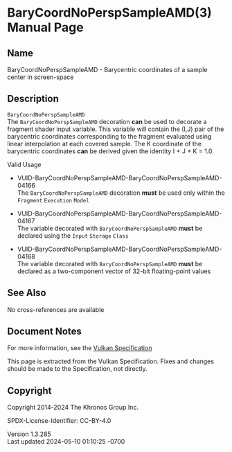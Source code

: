 # BaryCoordNoPerspSampleAMD(3) Manual Page

## Name

BaryCoordNoPerspSampleAMD - Barycentric coordinates of a sample center
in screen-space



## <a href="#_description" class="anchor"></a>Description

`BaryCoordNoPerspSampleAMD`  
The `BaryCoordNoPerspSampleAMD` decoration **can** be used to decorate a
fragment shader input variable. This variable will contain the (I,J)
pair of the barycentric coordinates corresponding to the fragment
evaluated using linear interpolation at each covered sample. The K
coordinate of the barycentric coordinates **can** be derived given the
identity I + J + K = 1.0.

Valid Usage

- <a
  href="#VUID-BaryCoordNoPerspSampleAMD-BaryCoordNoPerspSampleAMD-04166"
  id="VUID-BaryCoordNoPerspSampleAMD-BaryCoordNoPerspSampleAMD-04166"></a>
  VUID-BaryCoordNoPerspSampleAMD-BaryCoordNoPerspSampleAMD-04166  
  The `BaryCoordNoPerspSampleAMD` decoration **must** be used only
  within the `Fragment` `Execution` `Model`

- <a
  href="#VUID-BaryCoordNoPerspSampleAMD-BaryCoordNoPerspSampleAMD-04167"
  id="VUID-BaryCoordNoPerspSampleAMD-BaryCoordNoPerspSampleAMD-04167"></a>
  VUID-BaryCoordNoPerspSampleAMD-BaryCoordNoPerspSampleAMD-04167  
  The variable decorated with `BaryCoordNoPerspSampleAMD` **must** be
  declared using the `Input` `Storage` `Class`

- <a
  href="#VUID-BaryCoordNoPerspSampleAMD-BaryCoordNoPerspSampleAMD-04168"
  id="VUID-BaryCoordNoPerspSampleAMD-BaryCoordNoPerspSampleAMD-04168"></a>
  VUID-BaryCoordNoPerspSampleAMD-BaryCoordNoPerspSampleAMD-04168  
  The variable decorated with `BaryCoordNoPerspSampleAMD` **must** be
  declared as a two-component vector of 32-bit floating-point values

## <a href="#_see_also" class="anchor"></a>See Also

No cross-references are available

## <a href="#_document_notes" class="anchor"></a>Document Notes

For more information, see the <a
href="https://registry.khronos.org/vulkan/specs/1.3-extensions/html/vkspec.html#BaryCoordNoPerspSampleAMD"
target="_blank" rel="noopener">Vulkan Specification</a>

This page is extracted from the Vulkan Specification. Fixes and changes
should be made to the Specification, not directly.

## <a href="#_copyright" class="anchor"></a>Copyright

Copyright 2014-2024 The Khronos Group Inc.

SPDX-License-Identifier: CC-BY-4.0

Version 1.3.285  
Last updated 2024-05-10 01:10:25 -0700
